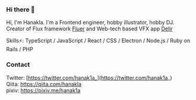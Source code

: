 ### Hi there 👋

Hi, I'm Hanakla. I'm a Frontend engineer, hobby illustrator, hobby DJ.  
Creator of Flux framework [Fluer](https://github.com/fleur-js/fleur) and Web-tech based VFX app [Delir](https://delir.studio)

Skills⚡: TypeScript / JavaScript / React / CSS / Electron / Node.js / Ruby on Rails / PHP

### Contact

Twitter: [https://twitter.com/hanak1a_](https://twitter.com/hanak1a_)  
Qiita: https://qiita.com/hanakla  
pixiv: https://pixiv.me/hanak1a

<!--
**hanakla/hanakla** is a ✨ _special_ ✨ repository because its `README.md` (this file) appears on your GitHub profile.

Here are some ideas to get you started:

- 🔭 I’m currently working on ...
- 🌱 I’m currently learning ...
- 👯 I’m looking to collaborate on ...
- 🤔 I’m looking for help with ...
- 💬 Ask me about ...
- 📫 How to reach me: ...
- 😄 Pronouns: ...
- ⚡ Fun fact: ...
-->
